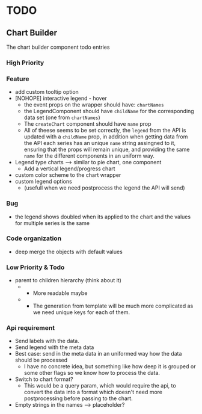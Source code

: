 # TODO

## Chart Builder 
The chart builder component todo entries

### High Priority

### Feature
* add custom tooltip option
* [NOHOPE] interactive legend - hover
    * the event props on the wrapper should have: `chartNames`
    * the LegendComponent should have `childName` for the corresponding data set (one from `chartNames`)
    * The `createChart` component should have `name` prop
    * All of theese seems to be set correctly, the `legend` from the API is updated with a `childName` prop,
    in addition when getting data from the API each series has an unique `name` string assingned to it, ensuring that 
    the props will remain unique, and providing the same `name` for the different components in an uniform way.
* Legend type charts --> similar to pie chart, one component
    * Add a vertical legend/progress chart
* custom color scheme to the chart wrapper
* custom legend options
    * (usefull when we need postprocess the legend the API will send)

### Bug
* the legend shows doubled when its applied to the chart and the values for multiple series is the same

### Code organization
* deep merge the objects with default values

### Low Priority & Todo
* parent to children hierarchy (think about it)
    * + More readable maybe
    * - The generation from template will be much more complicated as we need unique keys for each of them.

### Api requirement
* Send labels with the data.
* Send legend with the meta data
* Best case: send in the meta data in an uniformed way how the data should be processed
    * I have no concrete idea, but something like how deep it is grouped or some other flags
    so we know how to process the data.
* Switch to chart format?
    * This would be a query param, which would require the api, to convert the data into
    a format which doesn't need more postprocessing before passing to the chart.
* Empty strings in the names --> placeholder?